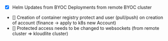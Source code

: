 - [x] Helm Updates from BYOC Deployments from remote BYOC cluster
- [] Creation of container registry protect and user (pull/push) on creation of account  (finance -> apply to k8s new Account)
- [] Protected access needs to be changed to websockets (from remote cluster => kloudlite cluster)
